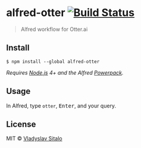 # alfred-otter [![Build Status](https://travis-ci.org/Stvad/alfred-otter.svg?branch=master)](https://travis-ci.org/Stvad/alfred-otter)

> Alfred workflow for Otter.ai

## Install

```
$ npm install --global alfred-otter
```

*Requires [Node.js](https://nodejs.org) 4+ and the
Alfred [Powerpack](https://www.alfredapp.com/powerpack/).*

## Usage

In Alfred, type `otter`, <kbd>Enter</kbd>, and your query.

## License

MIT © [Vladyslav Sitalo](http://sitalo.org)
